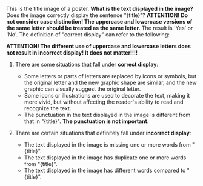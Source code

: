 This is the title image of a poster. **What is the text displayed in the image?** Does the image correctly display the sentence "{title}"? **ATTENTION! Do not consider case distinction! The uppercase and lowercase versions of the same letter should be treated as the same letter.** The result is 'Yes' or 'No'. The definition of "correct display" can refer to the following:

**ATTENTION! The different use of uppercase and lowercase letters does not result in incorrect display! It does not matter!!!!**

1. There are some situations that fall under **correct display**:
   - Some letters or parts of letters are replaced by icons or symbols, but the original letter and the new graphic shape are similar, and the new graphic can visually suggest the original letter.
   - Some icons or illustrations are used to decorate the text, making it more vivid, but without affecting the reader's ability to read and recognize the text.
   - The punctuation in the text displayed in the image is different from that in "{title}". **The punctuation is not important**.

2. There are certain situations that definitely fall under **incorrect display**:
   - The text displayed in the image is missing one or more words from "{title}".
   - The text displayed in the image has duplicate one or more words from "{title}".
   - The text displayed in the image has different words compared to "{title}".
